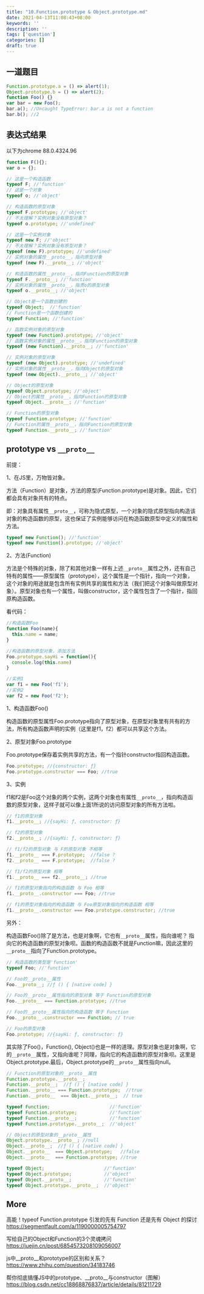 ```yaml
---
title: "10.Function.prototype & Object.prototype.md"
date: 2021-04-13T11:08:43+08:00
keywords: ''
description: ''
tags: ['question']
categories: []
draft: true
---
```


## 一道题目

```javascript
Function.prototype.a = () => alert(1);
Object.prototype.b = () => alert(2);
function Foo() {}
var bar = new Foo();
bar.a(); //Uncaught TypeError: bar.a is not a function
bar.b(); //2
```

## 表达式结果

以下为chrome 88.0.4324.96

```javascript
function F(){};
var o = {};

// 这是一个构造函数
typeof F; //'function'
// 这是一个对象
typeof o; //'object'

// 构造函数的原型对象
typeof F.prototype; //'object'
// 不太理解？实例对象没有原型对象？
typeof o.prototype; //'undefined'

// 这是一个实例对象
typeof new F; //'object'
// 不太理解？实例对象没有原型对象？
typeof (new F).prototype; //'undefined'
// 实例对象的属性__proto__，指向原型对象
typeof (new F).__proto__; //'object'

// 构造函数的属性__proto__，指向Function的原型对象
typeof F.__proto__; //'function'
// 实例对象的属性__proto__，指责o的原型对象
typeof o.__proto__; //'object'

// Object是一个函数创建的
typeof Object;  //'function'
// Function是一个函数创建的
typeof Function; //'function'

// 函数实例对象的原型对象
typeof (new Function).prototype; //'object'
// 函数实例对象的属性__proto__，指向Function的原型对象
typeof (new Function).__proto__; //'function'

// 实例对象的原型对象
typeof (new Object).prototype; //'undefined'
// 实例对象的属性__proto__，指向Object的原型对象
typeof (new Object).__proto__; //'object'

// Object的原型对象
typeof Object.prototype; //'object'
// Object的属性__proto__，指向Function的原型对象
typeof Object.__proto__; //'function'

// Function的原型对象
typeof Function.prototype; //'function'
// Function的属性__proto__，指向Function的原型对象
typeof Function.__proto__; //'function'
```

## prototype vs `__proto__`

前提：

1、在JS里，万物皆对象。 

方法（Function）是对象，方法的原型(Function.prototype)是对象。因此，它们都会具有对象共有的特点。

即：对象具有属性`__proto__`，可称为隐式原型，一个对象的隐式原型指向构造该对象的构造函数的原型，这也保证了实例能够访问在构造函数原型中定义的属性和方法。

```javascript
typeof new Function(); //'function'
typeof new Function().prototype; //'object'
```

2、方法(Function)

方法是个特殊的对象，除了和其他对象一样有上述`__proto__`属性之外，还有自己特有的属性——原型属性（prototype），这个属性是一个指针，指向一个对象，这个对象的用途就是包含所有实例共享的属性和方法（我们把这个对象叫做原型对象）。原型对象也有一个属性，叫做constructor，这个属性包含了一个指针，指回原构造函数。

看代码：

```javascript
//构造函数Foo
function Foo(name){
  this.name = name;
}

//构造函数的原型对象，添加方法
Foo.prototype.sayHi = function(){
  console.log(this.name)
}

//实例1
var f1 = new Foo('f1');
//实例2
var f2 = new Foo('f2');
```

1、构造函数Foo() 

构造函数的原型属性Foo.prototype指向了原型对象，在原型对象里有共有的方法，所有构造函数声明的实例（这里是f1，f2）都可以共享这个方法。


2、原型对象Foo.prototype

Foo.prototype保存着实例共享的方法，有一个指针constructor指回构造函数。

```javascript
Foo.prototype; //{constructor: ƒ}
Foo.prototype.constructor === Foo; //true
```

3、实例

f1和f2是Foo这个对象的两个实例，这两个对象也有属性`__proto__`，指向构造函数的原型对象，这样子就可以像上面1所说的访问原型对象的所有方法啦。

```javascript
// f1的原型对象
f1.__proto__; //{sayHi: ƒ, constructor: ƒ}

// f2的原型对象
f2.__proto__; //{sayHi: ƒ, constructor: ƒ}

// f1/f2的原型对象 与 F的原型对象 不相等
f1.__proto__ === F.prototype;  //false ?
f2.__proto__ === F.prototype;  //false ?

// f1/f2的原型对象 相等
f1.__proto__ === f2.__proto__; //true

// f1的原型对象指向的构造函数 与 Foo 相等
f1.__proto__.constructor === Foo; //true

// f1的原型对象指向的构造函数 与 Foo原型对象指向的构造函数 相等
f1.__proto__.constructor === Foo.prototype.constructor; //true
```

另外：

构造函数Foo()除了是方法，也是对象啊，它也有`__proto__`属性，指向谁呢？
指向它的构造函数的原型对象呗。函数的构造函数不就是Function嘛，因此这里的`__proto__`指向了Function.prototype。

```javascript
// 构造函数的类型是'function'
typeof Foo; //'function'

// Foo的__proto__属性
Foo.__proto__; //ƒ () { [native code] }

// Foo的__proto__属性指向的原型对象 等于 Function的原型对象
Foo.__proto__ === Function.prototype; //true

// Foo的__proto__属性指向的构造函数 等于 Function
Foo.__proto__.constructor === Function; // true

// Foo的原型对象
Foo.prototype; //{sayHi: ƒ, constructor: ƒ}
```

其实除了Foo()，Function(), Object()也是一样的道理。原型对象也是对象啊，它的`__proto__`属性，又指向谁呢？同理，指向它的构造函数的原型对象呗。这里是Object.prototype.最后，Object.prototype的`__proto__`属性指向null。

```javascript
// Function的原型对象的__proto__属性
Function.prototype.__proto__;
Function.__proto__;  //ƒ () { [native code] }
Function.__proto__ === Function.prototype;  //true
Function.__proto__  === Object.__proto__;  // true

typeof Function;                      //'function'
typeof Function.prototype;            //'function'
typeof Function.__proto__;            //'function'
typeof Function.prototype.__proto__;  //'object'

// Object的原型对象的__proto__属性
Object.prototype.__proto__; //null
Object.__proto__;  //ƒ () { [native code] }
Object.__proto__  === Object.prototype;   //false
Object.__proto__  === Function.prototype; //true

typeof Object;                      //'function'
typeof Object.prototype;            //'object'
typeof Object.__proto__;            //'function'
typeof Object.prototype.__proto__;  //'object'
```

## More 

高能！typeof Function.prototype 引发的先有 Function 还是先有 Object 的探讨  
https://segmentfault.com/a/1190000005754797  

写给自己的Object和Function的3个灵魂拷问  
https://juejin.cn/post/6854573208109056007   

js中__proto__和prototype的区别和关系？  
https://www.zhihu.com/question/34183746   

帮你彻底搞懂JS中的prototype、__proto__与constructor（图解）  
https://blog.csdn.net/cc18868876837/article/details/81211729


